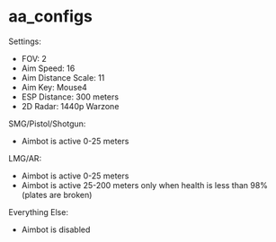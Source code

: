 # aa_configs
Settings:
- FOV: 2
- Aim Speed: 16
- Aim Distance Scale: 11
- Aim Key: Mouse4
- ESP Distance: 300 meters
- 2D Radar: 1440p Warzone

SMG/Pistol/Shotgun:
- Aimbot is active 0-25 meters

LMG/AR:
- Aimbot is active 0-25 meters
- Aimbot is active 25-200 meters only when health is less than 98% (plates are broken)

Everything Else:
- Aimbot is disabled
